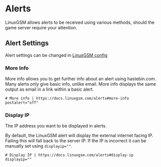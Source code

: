 # Alerts

LinuxGSM allows alerts to be received using various methods, should the game server require your attention.

## Alert Settings

Alert settings can be changed in [LinuxGSM config](../configuration/linuxgsm-config.md)

### More Info

More info allows you to get further info about an alert using hastebin.com. Many alerts only give basic info, unlike email. More info displays the same output as email in a link within a basic alert.

```text
# More info | https://docs.linuxgsm.com/alerts#more-info
postalert="off"
```

### Display IP

The IP address you want to be displayed in alerts. 

By default, the LinuxGSM alert will display the external internet facing IP. Failing this will fall back to the server IP. If the IP is incorrect it can be manually set using `displayip=""`.

```text
# Display IP | https://docs.linuxgsm.com/alerts#display-ip
displayip=""
```

